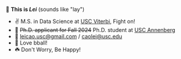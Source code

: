 👋 **This is *Lei*** (sounds like "lay")

- ✌️ M.S. in Data Science at [USC Viterbi](https://viterbischool.usc.edu/), Fight on!
- 🌱 ~~Ph.D. applicant for Fall 2024~~ Ph.D. student at [USC Annenberg](https://annenberg.usc.edu) 
- 📧 leicao.usc@gmail.com / caolei@usc.edu </br>
- 🏀 Love bball!
- ☘️ Don't Worry, Be Happy!


<!---
- 💞️ I’m working on finding a SDE job, the latest goal is a 2022 summer internship
cllei12/cllei12 is a ✨ special ✨ repository because its `README.md` (this file) appears on your GitHub profile.
You can click the Preview link to take a look at your changes.
--->

<!-- [![Top Langs](https://github-readme-stats.vercel.app/api/top-langs/?username=cllei12&layout=compact)](https://github.com/cllei12) -->
